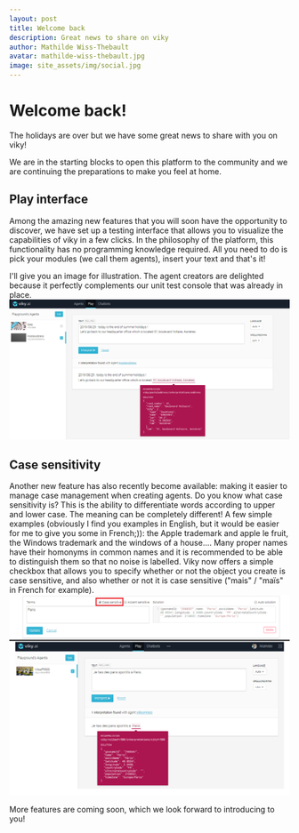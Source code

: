 ```yaml
---
layout: post
title: Welcome back
description: Great news to share on viky
author: Mathilde Wiss-Thebault
avatar: mathilde-wiss-thebault.jpg
image: site_assets/img/social.jpg
---
```


# Welcome back!

The holidays are over but we have some great news to share with you on viky!

We are in the starting blocks to open this platform to the community and we are continuing the preparations to make you feel at home.

## Play interface
Among the amazing new features that you will soon have the opportunity to discover, we have set up a testing interface that allows you to visualize the capabilities of viky in a few clicks. In the philosophy of the platform, this functionality has no programming knowledge required. All you need to do is pick your modules (we call them agents), insert your text and that's it!

I'll give you an image for illustration. The agent creators are delighted because it perfectly complements our unit test console that was already in place.
![Application screenshot](img/01_Play_UI.png "UI displaying postal address entity")

## Case sensitivity
Another new feature has also recently become available: making it easier to manage case management when creating agents.
Do you know what case sensitivity is?
This is the ability to differentiate words according to upper and lower case.
The meaning can be completely different! A few simple examples (obviously I find you examples in English, but it would be easier for me to give you some in French;)): the Apple trademark and apple le fruit, the Windows trademark and the windows of a house.... 
Many proper names have their homonyms in common names and it is recommended to be able to distinguish them so that no noise is labelled.
Viky now offers a simple checkbox that allows you to specify whether or not the object you create is case sensitive, and also whether or not it is case sensitive ("mais" / "maïs" in French for example).
![Application screenshot](img/02_Case_Sensitivity.png "Case Sensitivity in Entities definition")

More features are coming soon, which we look forward to introducing to you!